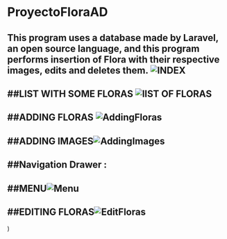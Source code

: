 # ProyectoFloraAD
This program uses a database made by Laravel, an open source language,
and this program performs insertion of Flora with their respective images,
edits and deletes them.
![INDEX ](https://user-images.githubusercontent.com/73525861/156179117-679bfc06-39cb-4253-bd55-09173379ea52.png)
--------------------------------------------------------------------------------------------------------------------
##LIST WITH SOME FLORAS ![lIST OF FLORAS ](https://user-images.githubusercontent.com/73525861/156633119-6b22e39a-bc0f-43da-8cf1-5ed52d6bf870.png)
--------------------------------------------------------------------------------------------------------------------
##ADDING FLORAS ![AddingFloras](https://user-images.githubusercontent.com/73525861/156179298-ab143f1f-5255-4eeb-9a96-4ed2bd1ea173.png)
--------------------------------------------------------------------------------------------------------------------
##ADDING IMAGES![AddingImages](https://user-images.githubusercontent.com/73525861/156179420-ddf6c97f-ce34-4297-91af-ad90cfe09e19.png)
--------------------------------------------------------------------------------------------------------------------
##Navigation Drawer :
--------------------------------------------------------------------------------------------------------------------
##MENU![Menu](https://user-images.githubusercontent.com/73525861/156179806-6b298f00-8321-47dc-8c7d-d88289fa0b22.png)
--------------------------------------------------------------------------------------------------------------------
##EDITING FLORAS![EditFloras](https://user-images.githubusercontent.com/73525861/156179923-66b3981c-3470-4a7d-9586-afbc190054e7.png)
--------------------------------------------------------------------------------------------------------------------
)

